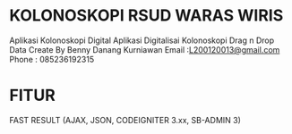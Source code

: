# KOLONOSKOPI RSUD WARAS WIRIS
Aplikasi Kolonoskopi Digital
Aplikasi Digitalisai Kolonoskopi Drag n Drop Data 
Create By Benny Danang Kurniawan 
Email :L200120013@gmail.com
Phone : 085236192315
# FITUR
FAST RESULT (AJAX, JSON, CODEIGNITER 3.xx, SB-ADMIN 3)



